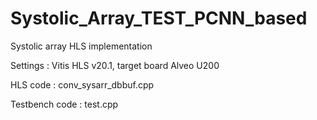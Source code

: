# Systolic_Array_TEST_PCNN_based
Systolic array HLS implementation

Settings : Vitis HLS v20.1, target board Alveo U200

HLS code : conv_sysarr_dbbuf.cpp

Testbench code : test.cpp
